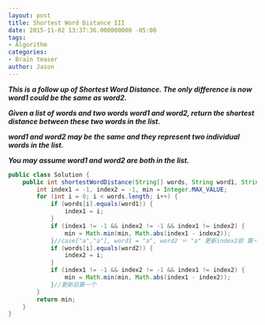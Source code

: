 ```yaml
---
layout: post
title: Shortest Word Distance III
date: 2015-11-02 13:37:36.000000000 -05:00
tags:
- Algorithm
categories:
- Brain teaser
author: Jason
---
```

<p><strong><em>This is a follow up of Shortest Word Distance. The only difference is now word1 could be the same as word2.</p>

Given a list of words and two words word1 and word2, return the shortest distance between these two words in the list.</p>
word1 and word2 may be the same and they represent two individual words in the list.</p>
You may assume word1 and word2 are both in the list.</em></strong></p>
``` java
public class Solution {
    public int shortestWordDistance(String[] words, String word1, String word2) {
        int index1 = -1, index2 = -1, min = Integer.MAX_VALUE;
        for (int i = 0; i < words.length; i++) {
            if (words[i].equals(word1)) {
                index1 = i;
            }
            if (index1 != -1 && index2 != -1 && index1 != index2) {
                min = Math.min(min, Math.abs(index1 - index2));
            }//case["a","a"], word1 = "a", word2 ＝ "a" 更新index2前 算一次
            if (words[i].equals(word2)) {
                index2 = i;
            }
            if (index1 != -1 && index2 != -1 && index1 != index2) {
                min = Math.min(min, Math.abs(index1 - index2));
            }//更新后算一个
        }
        return min;
    }
}
```
